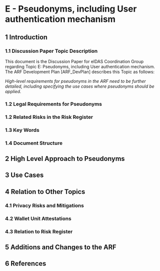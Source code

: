 # E - Pseudonyms, including User authentication mechanism

## 1 Introduction 

### 1.1 Discussion Paper Topic Description 
This document is the Discussion Paper for eIDAS Coordination Group regarding Topic E: Pseudonyms, including User authentication mechanism.
The ARF Development Plan [ARF_DevPlan] describes this Topic as follows:

*High-level requirements for pseudonyms in the ARF need to be further detailed, including
specifying the use cases where pseudonyms should be applied.*


### 1.2 Legal Requirements for Pseudonyms

### 1.2 Related Risks in the Risk Register 

### 1.3 Key Words

### 1.4 Document Structure

## 2 High Level Approach to Pseudonyms

## 3 Use Cases 

## 4 Relation to Other Topics 

### 4.1 Privacy Risks and Mitigations

### 4.2 Wallet Unit Attestations 

### 4.3 Relation to Risk Register 

## 5 Additions and Changes to the ARF

## 6 References 
